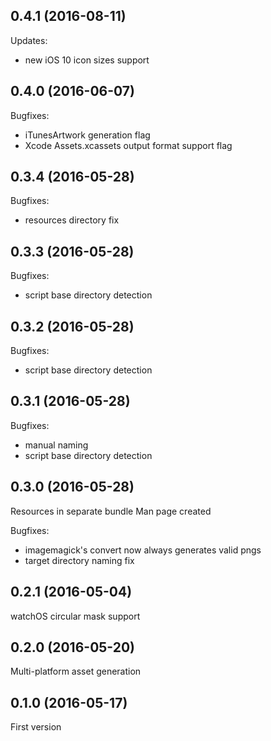 ## 0.4.1 (2016-08-11)

Updates:
  - new iOS 10 icon sizes support

## 0.4.0 (2016-06-07)

Bugfixes:
  - iTunesArtwork generation flag
  - Xcode Assets.xcassets output format support flag


## 0.3.4 (2016-05-28)

Bugfixes:
  - resources directory fix


## 0.3.3 (2016-05-28)

Bugfixes:
  - script base directory detection


## 0.3.2 (2016-05-28)

Bugfixes:
  - script base directory detection


## 0.3.1 (2016-05-28)

Bugfixes:
  - manual naming
  - script base directory detection


## 0.3.0 (2016-05-28)

Resources in separate bundle
Man page created

Bugfixes:
  - imagemagick's convert now always generates valid pngs
  - target directory naming fix


## 0.2.1 (2016-05-04)

watchOS circular mask support


## 0.2.0 (2016-05-20)

Multi-platform asset generation


## 0.1.0 (2016-05-17)

First version

